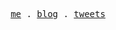 <p align="center">
  <samp>
    <a href="https://me.manuelrdsg.com">me</a> .
    <a href="https://manuelrdsg.com">blog</a> .
    <a href="https://twitter.com/manuelrdsg">tweets</a>
  </samp>
</p>
